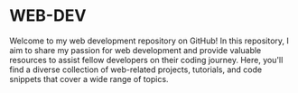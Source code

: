 # WEB-DEV
Welcome to my web development repository on GitHub!  In this repository, I aim to share my passion for web development and provide valuable resources to assist fellow developers on their coding journey. Here, you'll find a diverse collection of web-related projects, tutorials, and code snippets that cover a wide range of topics.
